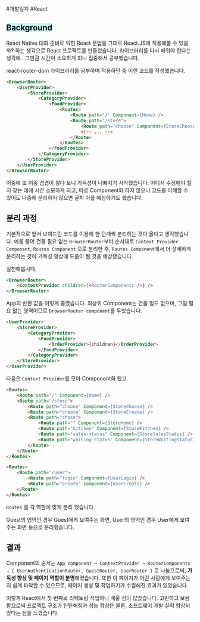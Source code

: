 #개발일지 #React 

## <mark style="background: #ABF7F7A6;">Background</mark>

React Native 대회 준비로 익힌 React 문법을 그대로 React.JS에 적용해볼 수 있을까? 하는 생각으로 React 프로젝트를 만들었습니다. 라이브러리를 다시 배워야 한다는 생각에 . 그만큼 시간이 소요하게 되니 집중해서 공부했습니다.

react-router-dom 라이브러리를 공부하며 적용하던 중 이런 코드를 작성했습니다.

```html title:으아악!
<BrowserRouter>
	<UserProvider>
		<StoreProvider>
			<CategoryProvider>
				<FoodProvider>
					<Routes>
						<Route path="/" Component={Home} />
						<Route path="/store">
							<Route path="choose" Component={StoreChoose}
							<!-- ... -->
						</Route>
					</Routes>
				</FoodProvider>
			</CategoryProvider>
		</StoreProvider>
	</UserProvider>
</BrowserRouter>
```

이중에 또 이중 겹겹이 쌓다 보니 가독성이 나빠지기 시작했습니다. 어디서 수정해야 할지 찾는 데에 시간 소모하게 되고, 따로 Component화 하지 않으니 코드를 이해할 수 있어도 나중에 분리하지 않으면 골치 아플 예상하기도 했습니다.

## 분리 과정

기본적으로 앞서 보여드린 코드를 이용해 한 단계씩 분리하는 것이 옳다고 생각했습니다. 예를 들어 건들 필요 없는 `BrowserRouter`부터 순서대로 `Context Provider Component`, `Routes Component` 으로 분리한 후, `Routes Component`에서 더 상세하게 분리하는 것이 가독성 향상에 도움이 될 것을 예상했습니다.

실천해봅시다.

```html
<BrowserRouter>
	<ContextProvider children={<RouterComponents />} />
</BrowserRouter>
```

App의 반환 값을 이렇게 줄였습니다. 최상위 Component는 건들 일도 없으며, 그럴 필요 없는 영역이므로 `BrowserRouter component`를 두었습니다.

```html title:ContextProvider
<UserProvider>
	<StoreProvider>
		<CategoryProvider>
			<FoodProvider>
				<OrderProvider>{children}</OrderProvider>
			</FoodProvider>
		</CategoryProvider>
	</StoreProvider>
</UserProvider>
```

다음은 `Context Provider`를 모아 Component화 했고

```html title:Router_Sample
<Routes>
	<Route path="/" Component={Home} />
	<Route path="/store">
		<Route path="choose" Component={StoreChoose} />
		<Route path="create" Component={StoreCreate} />
		<Route path="chose">
			<Route path="" Component={StoreHome} />
			<Route path="kitchen" Component={StoreKitchen} />
			<Route path="sales-status" Component={StoreSalesStatus} />
			<Route path="waiting-status" Component={StoreWaitingStatus} />
		</Route>
	</Route>
</Routes>
```

```html title:Router1_Sample
<Routes>
	<Route path="/user">
		<Route path="login" Component={UserLogin} />
		<Route path="create" Component={UserCreate} />
	</Route>
</Routes>
```

`Routes` 를 각 역할에 맞게 분리 했습니다.

Guest의 영역인 경우 Guest에게 보여주는 화면, User의 영역인 경우 User에게 보여주는 화면 등으로 분리했습니다.

## 결과

Component의 순서는 `App component → ContextProvider → RouterComponents → { UserAuthenticationRouter, GuestRouter, UserRouter }` 로 나눔으로써, **가독성 향상 및 페이지 역할이 분명**해졌습니다. 또한 이 페이지가 어떤 사람에게 보여주는지 쉽게 파악할 수 있으므로, 페이지 생성 및 작업하기가 수월해진 효과가 있었습니다.

이렇게 React에서 첫 번째로 리팩토링 작업하니 배울 점이 많았습니다. 고민하고 보완함으로써 프로젝트 구조가 탄탄해짐과 성능 향상은 물론, 소프트웨어 개발 실력 향상되었다는 점을 느꼈습니다.